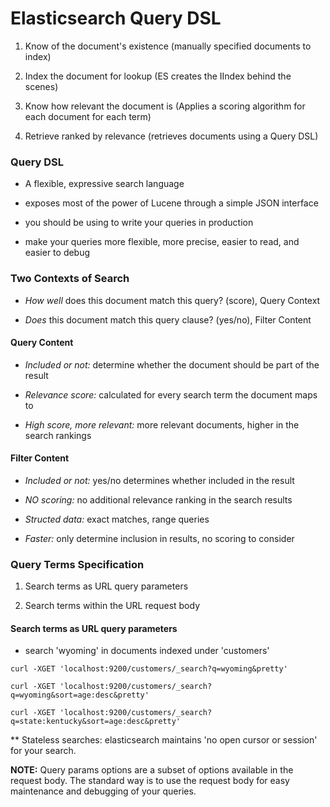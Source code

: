 # Elasticsearch Query DSL

1. Know of the document's existence (manually specified documents to index)

2. Index the document for lookup (ES creates the IIndex behind the scenes)

3. Know how relevant the document is (Applies a scoring algorithm for each document for each term)

4. Retrieve ranked by relevance (retrieves documents using a Query DSL)

### Query DSL

- A flexible, expressive search language

- exposes most of the power of Lucene through a simple JSON interface

- you should be using to write your queries in production

- make your queries more flexible, more precise, easier to read, and easier to debug

### Two Contexts of Search

- *How well* does this document match this query? (score), Query Context

- *Does* this document match this query clause? (yes/no), Filter Content

#### Query Content

- *Included or not:* determine whether the document should be part of the result

- *Relevance score:* calculated for every search term the document maps to

- *High score, more relevant:* more relevant documents, higher in the search rankings

#### Filter Content

- *Included or not:* yes/no determines whether included in the result

- *NO scoring:* no additional relevance ranking in the search results

- *Structed data:* exact matches, range queries

- *Faster:* only determine inclusion in results, no scoring to consider

### Query Terms Specification

1. Search terms as URL query parameters

2. Search terms within the URL request body

#### Search terms as URL query parameters

- search 'wyoming' in documents indexed under 'customers'

```shell
curl -XGET 'localhost:9200/customers/_search?q=wyoming&pretty'

curl -XGET 'localhost:9200/customers/_search?q=wyoming&sort=age:desc&pretty'

curl -XGET 'localhost:9200/customers/_search?q=state:kentucky&sort=age:desc&pretty'
```

** Stateless searches: elasticsearch maintains 'no open cursor or session' for
your search.

**NOTE:** Query params options are a subset of options available in the request
body. The standard way is to use the request body for easy maintenance and
debugging of your queries.

